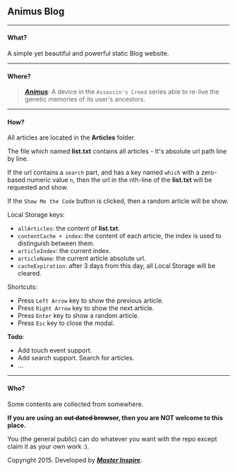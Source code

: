 ## Animus Blog

* * *

#### What?

A simple yet beautiful and powerful static Blog website.

* * *

#### Where?

> ***[Animus](https://en.wikipedia.org/wiki/Animus)***: A device in the `Assassin's Creed` series able to re-live the genetic memories of its user's ancestors.


* * *

#### How?

All articles are located in the **Articles** folder.

The file which named **list.txt** contains all articles - It's absolute url path line by line.

If the url contains a `search` part, and has a key named `which` with a zero-based numeric value `n`, then the url in the nth-line of the **list.txt** will be requested and show.

If the `Show Me the Code` button is clicked, then a random article will be show.

Local Storage keys:

* `allArticles`: the content of **list.txt**.
* `contentCache + index`: the content of each article, the index is used to distinguish between them.
* `articleIndex`: the current index.
* `articleName`: the current article absolute url.
* `cacheExpiration`: after 3 days from this day, all Local Storage will be cleared.

Shortcuts:

* Press `Left Arrow` key to show the previous article.
* Press `Right Arrow` key to show the next article.
* Press `Enter` key to show a random article.
* Press `Esc` key to close the modal.

**Todo**:

* Add touch event support.
* Add search support. Search for articles.
* ...

* * *

#### Who?

Some contents are collected from somewhere.

**If you are using an ~~out dated browser~~, then you are NOT welcome to this place.**

You (the general public) can do whatever you want with the repo except claim it as your own work :).

Copyright 2015. Developed by ***[Master Inspire](https://github.com/Master-Inspire/)***.
